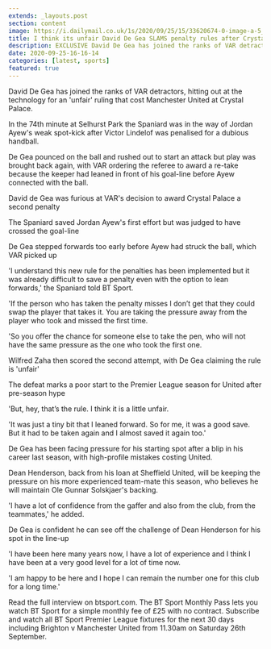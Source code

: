 ```yaml
---
extends: _layouts.post
section: content
image: https://i.dailymail.co.uk/1s/2020/09/25/15/33620674-0-image-a-5_1601045597165.jpg 
title: I think its unfair David De Gea SLAMS penalty rules after Crystal Palace fiasco 
description: EXCLUSIVE David De Gea has joined the ranks of VAR detractors, hitting out at the technology for an unfair ruling that cost Manchester United at Crystal Palace.     
date: 2020-09-25-16-16-14 
categories: [latest, sports] 
featured: true 
--- 
```

David De Gea has joined the ranks of VAR detractors, hitting out at the technology for an 'unfair' ruling that cost Manchester United at Crystal Palace.    

In the 74th minute at Selhurst Park the Spaniard was in the way of Jordan Ayew's weak spot-kick after Victor Lindelof was penalised for a dubious handball.   

De Gea pounced on the ball and rushed out to start an attack but play was brought back again, with VAR ordering the referee to award a re-take because the keeper had leaned in front of his goal-line before Ayew connected with the ball. 

David de Gea was furious at VAR's decision to award Crystal Palace a second penalty 

The Spaniard saved Jordan Ayew's first effort but was judged to have crossed the goal-line

De Gea stepped forwards too early before Ayew had struck the ball, which VAR picked up 

'I understand this new rule for the penalties has been implemented but it was already difficult to save a penalty even with the option to lean forwards,' the Spaniard told BT Sport. 

'If the person who has taken the penalty misses I don’t get that they could swap the player that takes it. You are taking the pressure away from the player who took and missed the first time. 

'So you offer the chance for someone else to take the pen, who will not have the same pressure as the one who took the first one. 

Wilfred Zaha then scored the second attempt, with De Gea claiming the rule is 'unfair' 

The defeat marks a poor start to the Premier League season for United after pre-season hype

'But, hey, that’s the rule. I think it is a little unfair.  

'It was just a tiny bit that I leaned forward. So for me, it was a good save. But it had to be taken again and I almost saved it again too.' 

De Gea has been facing pressure for his starting spot after a blip in his career last season, with high-profile mistakes costing United. 

Dean Henderson, back from his loan at Sheffield United, will be keeping the pressure on his more experienced team-mate this season, who believes he will maintain Ole Gunnar Solskjaer's backing.   

'I have a lot of confidence from the gaffer and also from the club, from the teammates,' he added. 

De Gea is confident he can see off the challenge of Dean Henderson for his spot in the line-up

'I have been here many years now, I have a lot of experience and I think I have been at a very good level for a lot of time now.

'I am happy to be here and I hope I can remain the number one for this club for a long time.'

Read the full interview on btsport.com. The BT Sport Monthly Pass lets you watch BT Sport for a simple monthly fee of £25 with no contract. Subscribe and watch all BT Sport Premier League fixtures for the next 30 days including Brighton v Manchester United from 11.30am on Saturday 26th September. 

